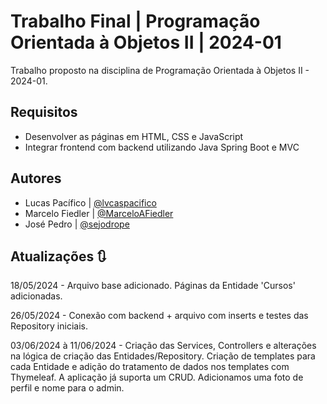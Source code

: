
# Trabalho Final | Programação Orientada à Objetos II | 2024-01

Trabalho proposto na disciplina de Programação Orientada à Objetos II - 2024-01.

## Requisitos

- Desenvolver as páginas em HTML, CSS e JavaScript
- Integrar frontend com backend utilizando Java Spring Boot e MVC

## Autores

- Lucas Pacífico | [@lvcaspacifico](https://github.com/lvcaspacifico/)
- Marcelo Fiedler | [@MarceloAFiedler](https://github.com/MarceloAFiedler)
- José Pedro | [@sejodrope](https://github.com/sejodrope)


## Atualizações 🔃

18/05/2024 - Arquivo base adicionado. Páginas da Entidade 'Cursos' adicionadas.

26/05/2024 - Conexão com backend + arquivo com inserts e testes das Repository iniciais.

03/06/2024 à 11/06/2024 - Criação das Services, Controllers e alterações na lógica de criação das Entidades/Repository. Criação de templates para cada Entidade e adição do tratamento de dados nos templates com Thymeleaf. A aplicação já suporta um CRUD. Adicionamos uma foto de perfil e nome para o admin.
